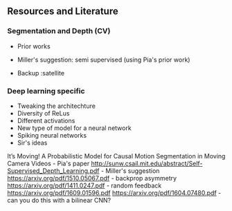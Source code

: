 ## Resources and Literature


### Segmentation and Depth (CV)
- Prior works
- Miller's suggestion: semi supervised (using Pia's prior work)


- Backup :satellite


### Deep learning specific

- Tweaking the architechture
- Diversity of ReLus
- Different activations
- New type of model for a neural network
- Spiking neural networks
- Sir's ideas


It’s Moving! A Probabilistic Model for Causal
Motion Segmentation in Moving Camera Videos - Pia's paper
http://sunw.csail.mit.edu/abstract/Self-Supervised_Depth_Learning.pdf - Miller's suggestion
https://arxiv.org/pdf/1510.05067.pdf - backprop asymmetry
https://arxiv.org/pdf/1411.0247.pdf - random feedback
https://arxiv.org/pdf/1609.01596.pdf
https://arxiv.org/pdf/1604.07480.pdf - can you do this with a bilinear CNN?
